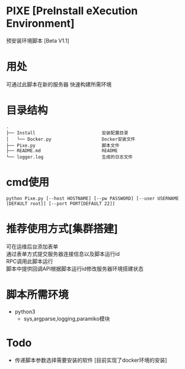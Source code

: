 # PIXE [PreInstall eXecution Environment]
预安装环境脚本 [Beta V1.1]

# 用处
可通过此脚本在新的服务器
快速构建所需环境

# 目录结构
```
.
├── Install							安装配置目录
│   └── Docker.py					Docker安装文件
├── Pixe.py							脚本文件
├── README.md						README	
└── logger.log						生成的日志文件
```

# cmd使用
```
python Pixe.py [--host HOSTNAME] [--pw PASSWORD] [--user USERNAME [DEFAULT root]] [--port PORT[DEFAULT 22]]
```

# 推荐使用方式[集群搭建]
可在运维后台添加表单<br>
通过表单方式提交服务器连接信息以及脚本运行id<br>
RPC调用此脚本运行<br>
脚本中提供回调API根据脚本运行id修改服务器环境搭建状态<br>

# 脚本所需环境
- python3
	- sys,argparse,logging,paramiko模块

# Todo
- 传递脚本参数选择需要安装的软件 [目前实现了docker环境的安装]

